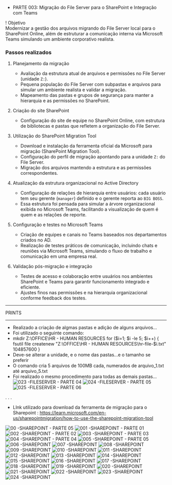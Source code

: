 + PARTE 003: Migração do File Server para o SharePoint e Integração com Teams

! Objetivo  
Modernizar a gestão dos arquivos migrando do File Server local para o SharePoint Online, além de estruturar a comunicação interna via Microsoft Teams simulando um ambiente corporativo realista.

### Passos realizados

1. Planejamento da migração  
   - Avaliação da estrutura atual de arquivos e permissões no File Server (unidade `Z:`).  
   - Pequena população do File Server com subpastas e arquivos para simular um ambiente realista e validar a migração.  
   - Mapeamento das pastas e grupos de segurança para manter a hierarquia e as permissões no SharePoint.

2. Criação do site SharePoint  
   - Configuração do site de equipe no SharePoint Online, com estrutura de bibliotecas e pastas que refletem a organização do File Server.

3. Utilização do SharePoint Migration Tool  
   - Download e instalação da ferramenta oficial da Microsoft para migração (SharePoint Migration Tool).  
   - Configuração do perfil de migração apontando para a unidade `Z:` do File Server.  
   - Migração dos arquivos mantendo a estrutura e as permissões correspondentes.

4. Atualização da estrutura organizacional no Active Directory  
   - Configuração de relações de hierarquia entre usuários: cada usuário tem seu gerente (`manager`) definido e o gerente reporta ao `BIG BOSS`.  
   - Essa estrutura foi pensada para simular a árvore organizacional exibida no Microsoft Teams, facilitando a visualização de quem é quem e as relações de reporte.

5. Configuração e testes no Microsoft Teams  
   - Criação de equipes e canais no Teams baseados nos departamentos criados no AD.  
   - Realização de testes práticos de comunicação, incluindo chats e reuniões via Microsoft Teams, simulando o fluxo de trabalho e comunicação em uma empresa real.

6. Validação pós-migração e integração  
   - Testes de acesso e colaboração entre usuários nos ambientes SharePoint e Teams para garantir funcionamento integrado e eficiente.  
   - Ajustes finos nas permissões e na hierarquia organizacional conforme feedback dos testes.


***************************
 PRINTS
**************************

- Realizado a criação de algmas pastas e adição de alguns arquivos...
- Foi utilizado o seguinte comando:
- mkdir Z:\OFFICE\HR - HUMAN RESOURCES
for ($i=1; $i -le 5; $i++) {
    fsutil file createnew "Z:\OFFICE\HR - HUMAN RESOURCES\hr-file-$i.txt" 104857600
}
- Deve-se alterar a unidade, e o nome das pastas...e o tamanho se preferir
- O comando cria 5 arquivos de 100MB cada, numerados de arquivo_1.txt até arquivo_5.txt
- Foi realizado o mesmo procedimento para todas as demais pastas...
![023 -FILESERVER - PARTE 04](https://github.com/user-attachments/assets/c17526e2-4771-42d2-b16f-4fab74dd32a1)
![024 -FILESERVER - PARTE 05](https://github.com/user-attachments/assets/1c0935d0-b6a6-43a4-adc1-101e6d6f7fdd)
![025 -FILESERVER - PARTE 06](https://github.com/user-attachments/assets/83a8c5a1-1ba1-4a29-ac6c-acd4c659b64d)

.
.
.
- LInk utilizado para download da ferramenta de migração para o Sharepoint : https://learn.microsoft.com/en-us/sharepointmigration/how-to-use-the-sharepoint-migration-tool

![00 -SHAREPOINT - PARTE 05](https://github.com/user-attachments/assets/4dd39044-8e0c-4159-8b01-6ae2e123fcb3)
![001 -SHAREPOINT - PARTE 01](https://github.com/user-attachments/assets/980c6763-1d97-4595-aece-f5f8fb3c5c11)
![002 -SHAREPOINT - PARTE 02](https://github.com/user-attachments/assets/71196bcf-236d-4d42-8d9f-09594c0f87c8)
![003 -SHAREPOINT - PARTE 03](https://github.com/user-attachments/assets/22dfe561-76ad-4ee4-8a7c-54c638d58025)
![004 -SHAREPOINT - PARTE 04](https://github.com/user-attachments/assets/9e4963dc-93d6-482a-8144-af8f4ce4590b)
![005 -SHAREPOINT - PARTE 05](https://github.com/user-attachments/assets/7d5ba040-766f-4319-a685-273884519109)
![006 -SHAREPOINT](https://github.com/user-attachments/assets/686062a2-0712-4c7b-969b-5ebbacc3e622)
![007 -SHAREPOINT](https://github.com/user-attachments/assets/e7626a3b-dbf8-41fe-85ab-8b26167c48e1)
![008 -SHAREPOINT](https://github.com/user-attachments/assets/68dab5b7-327e-4b3c-9b15-223a23472e6f)
![009 -SHAREPOINT](https://github.com/user-attachments/assets/c7bf83c7-4731-4172-9470-bea6eaa68f89)
![010 -SHAREPOINT ](https://github.com/user-attachments/assets/fb3ab186-704b-4f26-8054-d3de90d1d526)
![011 -SHAREPOINT](https://github.com/user-attachments/assets/914a2716-9f3f-437e-8797-f782917733de)
![012 -SHAREPOINT](https://github.com/user-attachments/assets/b3ad4096-1c94-4299-8381-75e47528cb45)
![013 -SHAREPOINT](https://github.com/user-attachments/assets/09e014a5-b3f0-48c3-98da-b13495305a4f)
![014 -SHAREPOINT](https://github.com/user-attachments/assets/78be6a9f-50eb-4a98-98ae-60fed539f75b)
![015 -SHAREPOINT](https://github.com/user-attachments/assets/ff180e34-4fcc-49fe-980f-b3b763f3498a)
![016 -SHAREPOINT](https://github.com/user-attachments/assets/9489e694-bc3a-4e86-ac70-a5ff5486aaa1)
![017 -SHAREPOINT](https://github.com/user-attachments/assets/beeabb00-ad7e-498d-afde-11ba2977f49c)
![018 -SHAREPOINT](https://github.com/user-attachments/assets/6e7ed0c6-0cc9-41a6-8d85-a5e51bd9edcf)
![019 -SHAREPOINT](https://github.com/user-attachments/assets/1a15393b-9af3-47be-bd43-4748493aa1b9)
![020 -SHAREPOINT](https://github.com/user-attachments/assets/7fd96fae-a23b-4cc3-b4d1-130ab6423f8b)
![021 -SHAREPOINT](https://github.com/user-attachments/assets/24a7ac36-4a3a-4b1a-aae1-43a08980e07d)
![022 -SHAREPOINT](https://github.com/user-attachments/assets/c40cb044-4447-475a-859c-c8ef48456f91)
![023 -SHAREPOINT](https://github.com/user-attachments/assets/578a478f-4a83-46a6-8366-6471fcefe3fa)
![024 -SHAREPOINT](https://github.com/user-attachments/assets/27f1806f-b6b5-47f6-8132-86262e6225a8)





